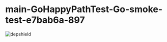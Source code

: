 # main-GoHappyPathTest-Go-smoke-test-e7bab6a-897

![depshield](https://depshield.sonatype.org/badges/depshield-prod/main-GoHappyPathTest-Go-smoke-test-e7bab6a-897/depshield.svg)